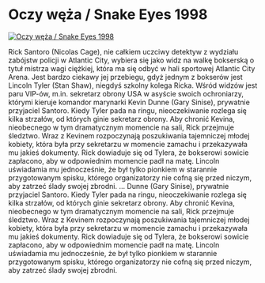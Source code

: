 Oczy węża / Snake Eyes 1998 
=============
[![Oczy węża / Snake Eyes 1998 ](http://vidos.pl/images/player.gif)](http://vidos.pl/oczy-weza-snake-eyes-1998)

 Rick Santoro (Nicolas Cage), nie całkiem uczciwy detektyw z wydziału zabójstw policji w Atlantic City, wybiera się jako widz na walkę bokserską o tytuł mistrza wagi ciężkiej, która ma się odbyć w hali sportowej Atlantic City Arena. Jest bardzo ciekawy jej przebiegu, gdyż jednym z bokserów jest Lincoln Tyler (Stan Shaw), niegdyś szkolny kolega Ricka. Wśród widzów jest paru VIP-ów, m.in. sekretarz obrony USA w asyście swoich ochroniarzy, którymi kieruje komandor marynarki Kevin Dunne (Gary Sinise), prywatnie przyjaciel Santoro. Kiedy Tyler pada na ringu, nieoczekiwanie rozlega się kilka strzałów, od których ginie sekretarz obrony. Aby chronić Kevina, nieobecnego w tym dramatycznym momencie na sali, Rick przejmuje śledztwo. Wraz z Kevinem rozpoczynają poszukiwania tajemniczej młodej kobiety, która była przy sekretarzu w momencie zamachu i przekazywała mu jakieś dokumenty. Rick dowiaduje się od Tylera, że bokserowi sowicie zapłacono, aby w odpowiednim momencie padł na matę. Lincoln uświadamia mu jednocześnie, że był tylko pionkiem w starannie przygotowanym spisku, którego organizatorzy nie cofną się przed niczym, aby zatrzeć ślady swojej zbrodni.  ... Dunne (Gary Sinise), prywatnie przyjaciel Santoro. Kiedy Tyler pada na ringu, nieoczekiwanie rozlega się kilka strzałów, od których ginie sekretarz obrony. Aby chronić Kevina, nieobecnego w tym dramatycznym momencie na sali, Rick przejmuje śledztwo. Wraz z Kevinem rozpoczynają poszukiwania tajemniczej młodej kobiety, która była przy sekretarzu w momencie zamachu i przekazywała mu jakieś dokumenty. Rick dowiaduje się od Tylera, że bokserowi sowicie zapłacono, aby w odpowiednim momencie padł na matę. Lincoln uświadamia mu jednocześnie, że był tylko pionkiem w starannie przygotowanym spisku, którego organizatorzy nie cofną się przed niczym, aby zatrzeć ślady swojej zbrodni.
